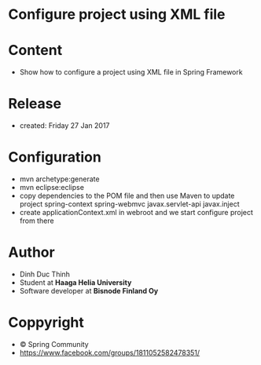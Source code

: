 # Configure project using XML file 
# Content 
- Show how to configure a project using XML file in Spring Framework

# Release 
- created: Friday 27 Jan 2017 

# Configuration 
- mvn archetype:generate
- mvn eclipse:eclipse
- copy dependencies to the POM file and then use Maven to update project
 spring-context
 spring-webmvc
 javax.servlet-api
 javax.inject
- create applicationContext.xml in webroot and we start configure project from there 

# Author
- Dinh Duc Thinh
- Student at <b>Haaga Helia University</b>
- Software developer at <b>Bisnode Finland Oy</b>

# Coppyright 
- © Spring Community 
- https://www.facebook.com/groups/1811052582478351/










